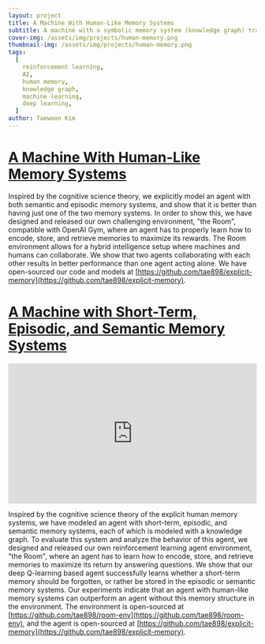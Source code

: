 ```yaml
---
layout: project
title: A Machine With Human-Like Memory Systems
subtitle: A machine with a symbolic memory system (knowledge graph) trained with reinforcement learning.
cover-img: /assets/img/projects/human-memory.png
thumbnail-img: /assets/img/projects/human-memory.png
tags:
  [
    reinforcement learning,
    AI,
    human memory,
    knowledge graph,
    machine learning,
    deep learning,
  ]
author: Taewoon Kim
---
```


# [A Machine With Human-Like Memory Systems](https://arxiv.org/abs/2204.01611)

Inspired by the cognitive science theory, we explicitly model an agent with
both semantic and episodic memory systems, and show that it is better than
having just one of the two memory systems. In order to show this, we have
designed and released our own challenging environment, "the Room", compatible
with OpenAI Gym, where an agent has to properly learn how to encode, store,
and retrieve memories to maximize its rewards. The Room environment allows for
a hybrid intelligence setup where machines and humans can collaborate. We show
that two agents collaborating with each other results in better performance
than one agent acting alone. We have open-sourced our code and models at [https://github.com/tae898/explicit-memory](https://github.com/tae898/explicit-memory).

# [A Machine with Short-Term, Episodic, and Semantic Memory Systems](https://arxiv.org/abs/2212.02098)

<!-- padding-bottom: 56.25% is for 16:9. For an aspect ratio of 1:1 change to this value to 100% */  -->
<div style="position: relative; padding-bottom: 56.25%">
  <iframe
    style="width: 100%; height: 100%; position: absolute; left: 0px; top: 0px"
    frameborder="0"
    width="100%"
    height="100%"
    allowfullscreen
    allow="autoplay"
    src="
  https://www.youtube.com/embed/MsoyjiYuHF0
 "
  >
  </iframe>
</div>

Inspired by the cognitive science theory of the explicit human memory systems,
we have modeled an agent with short-term, episodic, and semantic memory
systems, each of which is modeled with a knowledge graph. To evaluate this
system and analyze the behavior of this agent, we designed and released our
own reinforcement learning agent environment, "the Room", where an agent has
to learn how to encode, store, and retrieve memories to maximize its return by
answering questions. We show that our deep Q-learning based agent successfully
learns whether a short-term memory should be forgotten, or rather be stored in
the episodic or semantic memory systems. Our experiments indicate that an
agent with human-like memory systems can outperform an agent without this
memory structure in the environment. The environment is open-sourced at [https://github.com/tae898/room-env](https://github.com/tae898/room-env), and the agent is open-sourced at [https://github.com/tae898/explicit-memory](https://github.com/tae898/explicit-memory).
